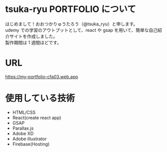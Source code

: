 # tsuka-ryu PORTFOLIO について

はじめまして！おおつかりゅうたろう（@tsuka_ryu）と申します。  
udemy での学習のアウトプットとして、react や gsap を用いて、簡単な自己紹介サイトを作成しました。  
製作期間は 1 週間ほどです。

# URL

https://my-portfolio-cfa03.web.app

# 使用している技術

- HTML/CSS
- React(create react app)
- GSAP
- Parallax.js
- Adobe XD
- Adobe illustrator
- Firebase(Hosting)